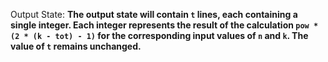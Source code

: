 Output State: **The output state will contain `t` lines, each containing a single integer. Each integer represents the result of the calculation `pow * (2 * (k - tot) - 1)` for the corresponding input values of `n` and `k`. The value of `t` remains unchanged.**